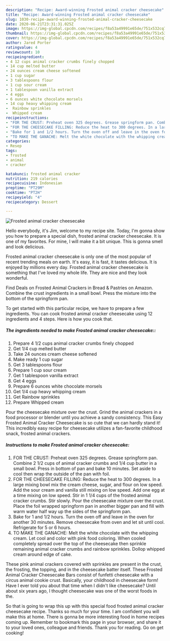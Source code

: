 ```yaml
---
description: "Recipe: Award-winning Frosted animal cracker cheesecake"
title: "Recipe: Award-winning Frosted animal cracker cheesecake"
slug: 1030-recipe-award-winning-frosted-animal-cracker-cheesecake
date: 2020-06-21T23:31:31.025Z
image: https://img-global.cpcdn.com/recipes/f8a53a49991e65de/751x532cq70/frosted-animal-cracker-cheesecake-recipe-main-photo.jpg
thumbnail: https://img-global.cpcdn.com/recipes/f8a53a49991e65de/751x532cq70/frosted-animal-cracker-cheesecake-recipe-main-photo.jpg
cover: https://img-global.cpcdn.com/recipes/f8a53a49991e65de/751x532cq70/frosted-animal-cracker-cheesecake-recipe-main-photo.jpg
author: Jared Porter
ratingvalue: 4
reviewcount: 10
recipeingredient:
- 4 12 cups animal cracker crumbs finely chopped
- 14 cup melted butter
- 24 ounces cream cheese softened
- 1 cup sugar
- 3 tablespoons flour
- 1 cup sour cream
- 1 tablespoon vanilla extract
- 4 eggs
- 6 ounces white chocolate morsels
- 14 cup heavy whipping cream
-  Rainbow sprinkles
-  Whipped cream
recipeinstructions:
- "FOR THE CRUST: Preheat oven 325 degrees. Grease springform pan. Combine 2 1/2 cups of animal cracker crumbs and 1/4 cup butter in a small bowl. Press in bottom of pan and bake 10 minutes. Set aside to cool then wrap the outside of the pan with foil."
- "FOR THE CHEESECAKE FILLING: Reduce the heat to 300 degrees. In a large mixing bowl mix the cream cheese, sugar, and flour on low speed. Add the sour cream and vanilla still mixing on low speed. Add one egg at a time mixing on low speed. Stir in 1 1/4 cups of the frosted animal cracker crumbs. Stir slowly. Pour the cheesecake mixture over the crust. Place the foil wrapped springform pan in another bigger pan and fill with warm water half way up the sides of the springform pan."
- "Bake for 1 and 1/2 hours. Turn the oven off and leave in the oven for another 30 minutes. Remove cheesecake from oven and let sit until cool. Refrigerate for 5 or 6 hours."
- "TO MAKE THE GANACHE: Melt the white chocolate with the whipping cream. Let cool and color with pink food coloring. When cooled completely spread over the top of the cheesecake then sprinkle remaining animal cracker crumbs and rainbow sprinkles. Dollop whipped cream around edge of cake."
categories:
- Resep
tags:
- frosted
- animal
- cracker

katakunci: frosted animal cracker
nutrition: 219 calories
recipecuisine: Indonesian
preptime: "PT29M"
cooktime: "PT2H"
recipeyield: "4"
recipecategory: Dessert

---
```



![Frosted animal cracker cheesecake](https://img-global.cpcdn.com/recipes/f8a53a49991e65de/751x532cq70/frosted-animal-cracker-cheesecake-recipe-main-photo.jpg)

Hello everybody, it's Jim, welcome to my recipe site. Today, I'm gonna show you how to prepare a special dish, frosted animal cracker cheesecake. It is one of my favorites. For mine, I will make it a bit unique. This is gonna smell and look delicious.

Frosted animal cracker cheesecake is only one of the most popular of recent trending meals on earth. It's easy, it is fast, it tastes delicious. It is enjoyed by millions every day. Frosted animal cracker cheesecake is something that I've loved my whole life. They are nice and they look wonderful.

Find Deals on Frosted Animal Crackers in Bread &amp; Pastries on Amazon. Combine the crust ingredients in a small bowl. Press the mixture into the bottom of the springform pan.


To get started with this particular recipe, we have to prepare a few ingredients. You can cook frosted animal cracker cheesecake using 12 ingredients and 4 steps. Here is how you cook that.

##### The ingredients needed to make Frosted animal cracker cheesecake::

1. Prepare 4 1/2 cups animal cracker crumbs finely chopped
1. Get 1/4 cup melted butter
1. Take 24 ounces cream cheese softened
1. Make ready 1 cup sugar
1. Get 3 tablespoons flour
1. Prepare 1 cup sour cream
1. Get 1 tablespoon vanilla extract
1. Get 4 eggs
1. Prepare 6 ounces white chocolate morsels
1. Get 1/4 cup heavy whipping cream
1. Get  Rainbow sprinkles
1. Prepare  Whipped cream


Pour the cheesecake mixture over the crust. Grind the animal crackers in a food processor or blender until you achieve a sandy consistency. This Easy Frosted Animal Cracker Cheesecake is so cute that we can hardly stand it! This incredibly easy recipe for cheesecake utilizes a fan-favorite childhood snack, frosted animal crackers. 

##### Instructions to make Frosted animal cracker cheesecake:

1. FOR THE CRUST: Preheat oven 325 degrees. Grease springform pan. Combine 2 1/2 cups of animal cracker crumbs and 1/4 cup butter in a small bowl. Press in bottom of pan and bake 10 minutes. Set aside to cool then wrap the outside of the pan with foil.
1. FOR THE CHEESECAKE FILLING: Reduce the heat to 300 degrees. In a large mixing bowl mix the cream cheese, sugar, and flour on low speed. Add the sour cream and vanilla still mixing on low speed. Add one egg at a time mixing on low speed. Stir in 1 1/4 cups of the frosted animal cracker crumbs. Stir slowly. Pour the cheesecake mixture over the crust. Place the foil wrapped springform pan in another bigger pan and fill with warm water half way up the sides of the springform pan.
1. Bake for 1 and 1/2 hours. Turn the oven off and leave in the oven for another 30 minutes. Remove cheesecake from oven and let sit until cool. Refrigerate for 5 or 6 hours.
1. TO MAKE THE GANACHE: Melt the white chocolate with the whipping cream. Let cool and color with pink food coloring. When cooled completely spread over the top of the cheesecake then sprinkle remaining animal cracker crumbs and rainbow sprinkles. Dollop whipped cream around edge of cake.


These pink animal crackers covered with sprinkles are present in the crust, the frosting, the topping, and in the cheesecake batter itself. These Frosted Animal Cracker Cheesecake Bars consist of funfetti cheesecake with a circus animal cookie crust. Basically, your childhood in cheesecake form! Have I ever told you about that time when I didn&#39;t like cheesecake? Until about six years ago, I thought cheesecake was one of the worst foods in the. 

So that is going to wrap this up with this special food frosted animal cracker cheesecake recipe. Thanks so much for your time. I am confident you will make this at home. There is gonna be more interesting food in home recipes coming up. Remember to bookmark this page in your browser, and share it to your loved ones, colleague and friends. Thank you for reading. Go on get cooking!
